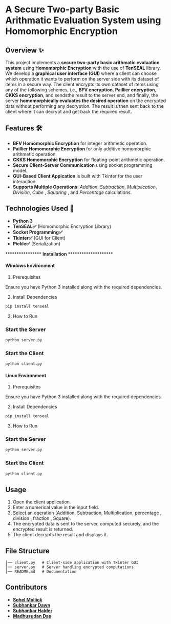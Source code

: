 # A Secure Two-party Basic Arithmatic Evaluation System using Homomorphic Encryption #

## Overview ✨

This project implements a **secure two-party basic arithmatic evaluation system** using **Homomorphic Encryption** with the use of **TenSEAL** library. We develop a **graphical user interface (GUI)** where a client can choose which operation it wants to perform on the server side with its dataset of items in a  secure way. The client encrypts its own dataset of items using any of the following schemes, i.e., **BFV encryption**, **Paillier encryption**,  **CKKS encryption**, and sendsthe result to the server end, and finally, the server  **homomorphically evaluates the desired operation** on the encrypted data without performing any decryption. The result is then sent back to the client where it can decrypt  and get back the required result.

## Features 🛠️

- **BFV Homomorphic Encryption** for integer arithmetic operation.
- **Paillier Homomorphic Encryption** for only additive homomorphic arithmetic operation.
- **CKKS Homomorphic Encryption** for floating-point arithmetic operation.
- **Secure Client-Server Communication** using socket programming model.
- **GUI-Based Client Appication** is built with Tkinter for the user interaction.
- **Supports Multiple Operations**: *Addition*, *Subtraction*, *Multiplication*, *Division*, *Cube* , *Squaring* , and *Percentage* calculations.

## Technologies Used 🚀

- **Python 3**
- **TenSEAL✅** (Homomorphic Encryption Library)
- **Socket Programming✅**
- **Tkinter✅** (GUI for Client)
- **Pickle✅** (Serialization)

**************** **Installation** ********************

#### Windows Environment ######

1. Prerequisites

Ensure you have Python 3 installed along with the required dependencies.

2. Install Dependencies

```bash
pip install tenseal
```

3. How to Run

### Start the Server

```bash
python server.py
```

### Start the Client

```bash
python client.py
```

#### Linux Environment ######

1. Prerequisites

Ensure you have Python 3 installed along with the required dependencies.

2. Install Dependencies

```bash
pip install tenseal
```

3. How to Run

### Start the Server

```bash
python server.py
```

### Start the Client

```bash
python client.py
```


## Usage

1. Open the client application.
2. Enter a numerical value in the input field.
3. Select an operation (Addition, Subtraction, Multiplication, percentage , division , fraction , Square).
4. The encrypted data is sent to the server, computed securely, and the encrypted result is returned.
5. The client decrypts the result and displays it.

## File Structure

```
│── client.py   # Client-side application with Tkinter GUI
│── server.py   # Server handling encrypted computations
│── README.md   # Documentation
```

## Contributors
- **[Sohel Mollick](https://github.com/sohel440)**
- **[Subhankar Dawn](https://github.com/Subhankar200)**
- **[Subhankar Halder](https://github.com/subhankar-732121)**
- **[Madhusudan Das](https://github.com/MADHUSUDAN-DAS)**

##

